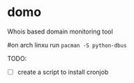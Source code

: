 # domo
Whois based domain monitoring tool

#on arch linxu run `pacman -S python-dbus`

TODO:
- [ ] create a script to install cronjob
